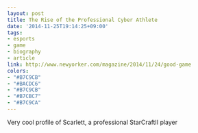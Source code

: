 ```yaml
---
layout: post
title: The Rise of the Professional Cyber Athlete
date: '2014-11-25T19:14:25+09:00'
tags:
- esports
- game
- biography
- article
link: http://www.newyorker.com/magazine/2014/11/24/good-game
colors:
- "#B7C9CB"
- "#BACDC6"
- "#B7C9CB"
- "#B7CBC7"
- "#B7C9CA"
---
```


<p>Very cool profile of Scarlett, a professional StarCraftII player</p>
